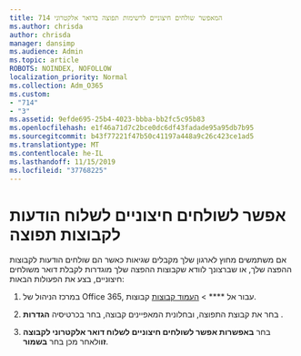 ```yaml
---
title: 714 המאפשר שולחים חיצוניים לרשימות תפוצה בדואר אלקטרוני
ms.author: chrisda
author: chrisda
manager: dansimp
ms.audience: Admin
ms.topic: article
ROBOTS: NOINDEX, NOFOLLOW
localization_priority: Normal
ms.collection: Adm_O365
ms.custom:
- "714"
- "3"
ms.assetid: 9efde695-25b4-4023-bbba-bb2fc5c95b83
ms.openlocfilehash: e1f46a71d7c2bce0dc6df43fadade95a95db7b95
ms.sourcegitcommit: b43f77221f47b50c41197a448a9c26c423ce1ad5
ms.translationtype: MT
ms.contentlocale: he-IL
ms.lasthandoff: 11/15/2019
ms.locfileid: "37768225"
---
```

# <a name="allow-external-senders-to-send-messages-to-distribution-groups"></a>אפשר לשולחים חיצוניים לשלוח הודעות לקבוצות תפוצה

אם משתמשים מחוץ לארגון שלך מקבלים שגיאות כאשר הם שולחים הודעות לקבוצות ההפצה שלך, או שברצונך לוודא שקבוצות ההפצה שלך מוגדרות לקבלת דואר משולחים חיצוניים, בצע את הפעולות הבאות:

1. במרכז הניהול של Office 365, עבור אל **** > [העמוד קבוצות](https://portal.office.com/adminportal/home#/groups) קבוצות.  

2. בחר את קבוצת התפוצה, ובחלונית המאפיינים קבוצה, בחר בכרטיסיה **הגדרות** .

3. בחר **באפשרות אפשר לשולחים חיצוניים לשלוח דואר אלקטרוני לקבוצה זו**ולאחר מכן בחר **בשמור**.
